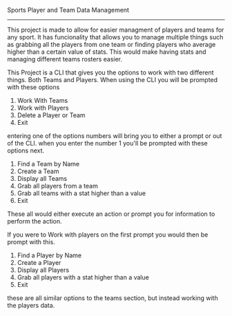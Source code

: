 Sports Player and Team Data Management

--------------------------------------------------------------------------------------------------------------------------------
This project is made to allow for easier managment of players and teams for any sport. It has funcionality that allows you to manage multiple things such as grabbing all the players from one team or finding players who average higher than a certain value of stats. This would make having stats and managing different teams rosters easier.


This Project is a CLI that gives you the options to work with two different things. Both Teams and Players.
When using the CLI you will be prompted with these options

1. Work With Teams
2. Work with Players
3. Delete a Player or Team
4. Exit

entering one of the options numbers will bring you to either a prompt or out of the CLI.
when you enter the number 1 you'll be prompted with these options next.

1. Find a Team by Name
2. Create a Team
3. Display all Teams
4. Grab all players from a team
5. Grab all teams with a stat higher than a value
6. Exit

These all would either execute an action or prompt you for information to perform the action. 


If you were to Work with players on the first prompt you would then be prompt with this.

1. Find a Player by Name
2. Create a Player
3. Display all Players
4. Grab all players with a stat higher than a value
5. Exit

these are all similar options to the teams section, but instead working with the players data.



